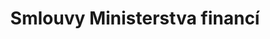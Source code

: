 ---
title: Smlouvy Ministerstva financí

lastModified: 2020-03-17
description: Tabulkový přehled platných i neplatných smluv Ministerstva financí s vazbou na faktury.

categories:
  - hospodareni

organizations:
  - mf

resources:
 - smlouvy
 - smlouvy-faktury

links:
  - title: Web MF
    url: https://www.mfcr.cz/
---